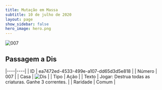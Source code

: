 ```yaml
---
title: Mutação em Massa
subtitle: 10 de julho de 2020
layout: page
show_sidebar: false
hero_image: hero.png
---
```


![007](https://cdn.keyforgegame.com/media/card_front/pt/479_007_WW6PQP2CGM8H_pt.png)

## Passagem a Dis

|----|----|
| ID | ea7472ed-4533-499e-a107-dd65d3d5e818 |
| Número | 007 |
| Casa | ![Dis](https://archonarcana.com/images/thumb/e/e8/Dis.png/22px-Dis.png "Dis") |
| Tipo | Ação |
| Texto | Jogar: Destrua todas as criaturas. Ganhe 3 correntes. |
| Raridade | Comum |
